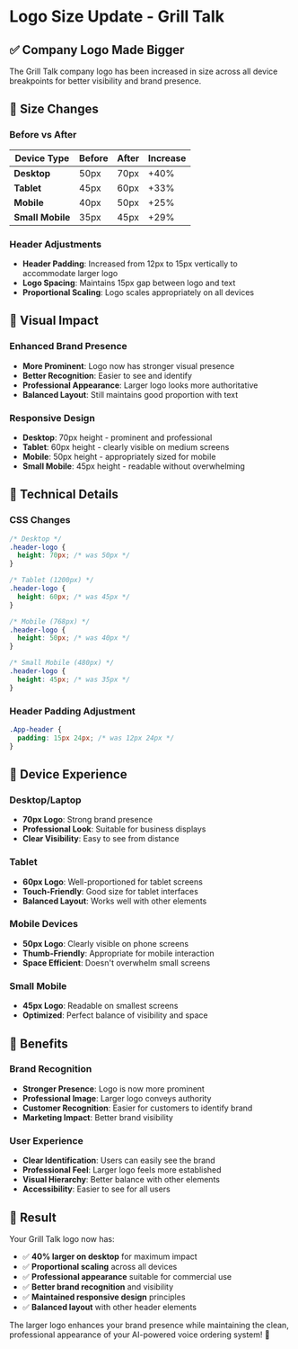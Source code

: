# Logo Size Update - Grill Talk

## ✅ **Company Logo Made Bigger**

The Grill Talk company logo has been increased in size across all device breakpoints for better visibility and brand presence.

## 📏 **Size Changes**

### **Before vs After**
| Device Type | Before | After | Increase |
|-------------|--------|-------|----------|
| **Desktop** | 50px | 70px | +40% |
| **Tablet** | 45px | 60px | +33% |
| **Mobile** | 40px | 50px | +25% |
| **Small Mobile** | 35px | 45px | +29% |

### **Header Adjustments**
- **Header Padding**: Increased from 12px to 15px vertically to accommodate larger logo
- **Logo Spacing**: Maintains 15px gap between logo and text
- **Proportional Scaling**: Logo scales appropriately on all devices

## 🎨 **Visual Impact**

### **Enhanced Brand Presence**
- **More Prominent**: Logo now has stronger visual presence
- **Better Recognition**: Easier to see and identify
- **Professional Appearance**: Larger logo looks more authoritative
- **Balanced Layout**: Still maintains good proportion with text

### **Responsive Design**
- **Desktop**: 70px height - prominent and professional
- **Tablet**: 60px height - clearly visible on medium screens
- **Mobile**: 50px height - appropriately sized for mobile
- **Small Mobile**: 45px height - readable without overwhelming

## 🔧 **Technical Details**

### **CSS Changes**
```css
/* Desktop */
.header-logo {
  height: 70px; /* was 50px */
}

/* Tablet (1200px) */
.header-logo {
  height: 60px; /* was 45px */
}

/* Mobile (768px) */
.header-logo {
  height: 50px; /* was 40px */
}

/* Small Mobile (480px) */
.header-logo {
  height: 45px; /* was 35px */
}
```

### **Header Padding Adjustment**
```css
.App-header {
  padding: 15px 24px; /* was 12px 24px */
}
```

## 📱 **Device Experience**

### **Desktop/Laptop**
- **70px Logo**: Strong brand presence
- **Professional Look**: Suitable for business displays
- **Clear Visibility**: Easy to see from distance

### **Tablet**
- **60px Logo**: Well-proportioned for tablet screens
- **Touch-Friendly**: Good size for tablet interfaces
- **Balanced Layout**: Works well with other elements

### **Mobile Devices**
- **50px Logo**: Clearly visible on phone screens
- **Thumb-Friendly**: Appropriate for mobile interaction
- **Space Efficient**: Doesn't overwhelm small screens

### **Small Mobile**
- **45px Logo**: Readable on smallest screens
- **Optimized**: Perfect balance of visibility and space

## 🎯 **Benefits**

### **Brand Recognition**
- **Stronger Presence**: Logo is now more prominent
- **Professional Image**: Larger logo conveys authority
- **Customer Recognition**: Easier for customers to identify brand
- **Marketing Impact**: Better brand visibility

### **User Experience**
- **Clear Identification**: Users can easily see the brand
- **Professional Feel**: Larger logo feels more established
- **Visual Hierarchy**: Better balance with other elements
- **Accessibility**: Easier to see for all users

## 🚀 **Result**

Your Grill Talk logo now has:
- ✅ **40% larger on desktop** for maximum impact
- ✅ **Proportional scaling** across all devices
- ✅ **Professional appearance** suitable for commercial use
- ✅ **Better brand recognition** and visibility
- ✅ **Maintained responsive design** principles
- ✅ **Balanced layout** with other header elements

The larger logo enhances your brand presence while maintaining the clean, professional appearance of your AI-powered voice ordering system! 🎉
